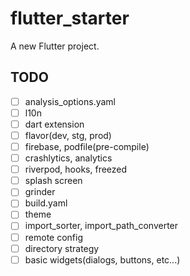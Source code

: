 # flutter_starter

A new Flutter project.

## TODO

- [ ] analysis_options.yaml
- [ ] l10n
- [ ] dart extension
- [ ] flavor(dev, stg, prod)
- [ ] firebase, podfile(pre-compile)
- [ ] crashlytics, analytics
- [ ] riverpod, hooks, freezed
- [ ] splash screen
- [ ] grinder
- [ ] build.yaml
- [ ] theme
- [ ] import_sorter, import_path_converter
- [ ] remote config
- [ ] directory strategy
- [ ] basic widgets(dialogs, buttons, etc...)
